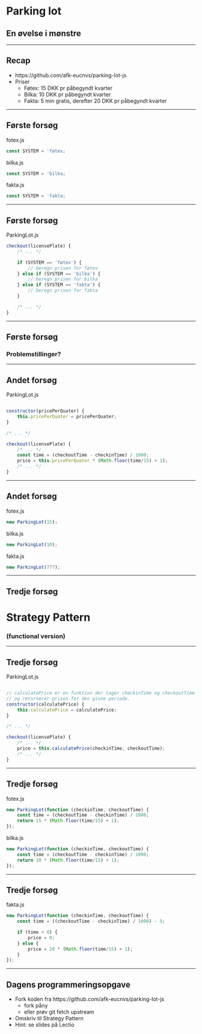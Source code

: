 # Parking lot
## En øvelse i mønstre

---

## Recap

* <!-- .element: class="fragment" --> https://github.com/afk-eucnvs/parking-lot-js
* Priser <!-- .element: class="fragment" -->
  * Føtex: 15 DKK pr påbegyndt kvarter <!-- .element: class="fragment" -->
  * Bilka: 10 DKK pr påbegyndt kvarter <!-- .element: class="fragment" -->
  * Fakta: 5 min gratis, derefter 20 DKK pr påbegyndt kvarter <!-- .element: class="fragment" -->


---

## Første forsøg

fotex.js
```javascript
const SYSTEM = 'føtex;
```
<!-- .element: class="fragment" -->

bilka.js
```javascript
const SYSTEM = 'bilka;
```
<!-- .element: class="fragment" -->

fakta.js
```javascript 
const SYSTEM = 'fakta;
```
<!-- .element: class="fragment" -->

----

## Første forsøg

ParkingLot.js
```javascript
checkout(licensePlate) {
    /* ... */

    if (SYSTEM == 'føtex') {
        // beregn prisen for føtex
    } else if (SYSTEM == 'bilka') {
        // beregn prisen for bilka
    } else if (SYSTEM == 'fakta') {
        // beregn prisen for fakta
    }

    /* ... */
}
```

----

## Første forsøg
### Problemstillinger?

---

## Andet forsøg

ParkingLot.js
```javascript

constructor(pricePerQuater) {
    this.pricePerQuater = pricePerQuater;
}

/* ... */

checkout(licensePlate) {
    /* ... */
    const time = (checkoutTime - checkinTime) / 1000;
    price = this.pricePerQuator * (Math.floor(time/15) + 1);
    /* ... */
}

```
----

## Andet forsøg

fotex.js
```javascript
new ParkingLot(15);
```
<!-- .element: class="fragment" -->

bilka.js
```javascript
new ParkingLot(10);
```
<!-- .element: class="fragment" -->

fakta.js
```javascript 
new ParkingLot(???);
```
<!-- .element: class="fragment" -->

---
## Tredje forsøg

# Strategy Pattern <!-- .element: class="fragment" -->
### (functional version) <!-- .element: class="fragment" -->

----

## Tredje forsøg
ParkingLot.js
```javascript

// calculatePrice er en funktion der tager checkinTime og checkoutTime
// og returnerer prisen for den givne periode.
constructor(calculatePrice) {
    this.calculatePrice = calculatePrice;
}

/* ... */

checkout(licensePlate) {
    /* ... */
    price = this.calculatePrice(checkinTime, checkoutTime);
    /* ... */
}

```

----
## Tredje forsøg


fotex.js
```javascript
new ParkingLot(function (checkinTime, checkoutTime) {
    const time = (checkoutTime - checkinTime) / 1000;
    return 15 * (Math.floor(time/15) + 1);
});
```
<!-- .element: class="fragment" -->

bilka.js
```javascript
new ParkingLot(function (checkinTime, checkoutTime) {
    const time = (checkoutTime - checkinTime) / 1000;
    return 10 * (Math.floor(time/15) + 1);
});
```
<!-- .element: class="fragment" -->

----
## Tredje forsøg

fakta.js
```javascript 
new ParkingLot(function (checkinTime, checkoutTime) {
    const time = ((checkoutTime - checkinTime) / 1000) - 5;

    if (time < 0) {
        price = 0;
    } else {
        price = 20 * (Math.floor(time/15) + 1);
    }
});
```
<!-- .element: class="fragment" -->


---
## Dagens programmeringsopgave

* <!-- .element: class="fragment" --> Fork koden fra https://github.com/afk-eucnvs/parking-lot-js
  * fork påny <!-- .element: class="fragment" --> 
  * eller prøv git fetch upstream <!-- .element: class="fragment" --> 
* Omskriv til Strategy Pattern <!-- .element: class="fragment" --> 
* Hint: se slides på Lectio <!-- .element: class="fragment" --> 